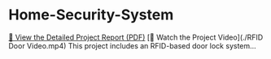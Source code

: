 # Home-Security-System

[📄 View the Detailed Project Report (PDF)](./Readme.pdf)
[🎥 Watch the Project Video](./RFID Door Video.mp4) 
This project includes an RFID-based door lock system...
